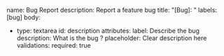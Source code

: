 name: Bug Report
description: Report a feature bug
title: "[Bug]: "
labels: [bug]
body:  
  - type: textarea
    id: description
    attributes:
      label: Describe the bug
      description: What is the bug ? 
      placeholder: Clear description here
    validations:
      required: true

